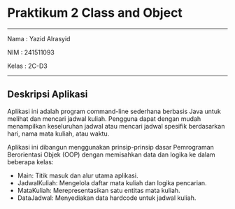 # Praktikum 2 Class and Object

---
Nama : Yazid Alrasyid

NIM : 241511093

Kelas : 2C-D3

---

## Deskripsi Aplikasi

Aplikasi ini adalah program command-line sederhana berbasis Java untuk melihat dan mencari jadwal kuliah. Pengguna dapat dengan mudah menampilkan keseluruhan jadwal atau mencari jadwal spesifik berdasarkan hari, nama mata kuliah, atau waktu.

Aplikasi ini dibangun menggunakan prinsip-prinsip dasar Pemrograman Berorientasi Objek (OOP) dengan memisahkan data dan logika ke dalam beberapa kelas:
* Main: Titik masuk dan alur utama aplikasi.
* JadwalKuliah: Mengelola daftar mata kuliah dan logika pencarian.
* MataKuliah: Merepresentasikan satu entitas mata kuliah.
* DataJadwal: Menyediakan data hardcode untuk jadwal kuliah.